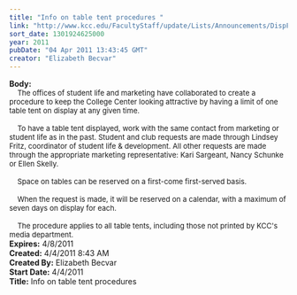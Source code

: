 ```yaml
---
title: "Info on table tent procedures "
link: "http://www.kcc.edu/FacultyStaff/update/Lists/Announcements/DispForm.aspx?ID=196"
sort_date: 1301924625000
year: 2011
pubDate: "04 Apr 2011 13:43:45 GMT"
creator: "Elizabeth Becvar"
---
```


<div><b>Body:</b> <div class=ExternalClass5D9DF141243146E3A123A5306B250F6C><div><font size=2>    The offices of student life and marketing have collaborated to create a procedure to keep the College Center looking attractive by having a limit of one table tent on display at any given time. </font></div><font size=2>
<div><br>    To have a table tent displayed, work with the same contact from marketing or student life as in the past. Student and club requests are made through Lindsey Fritz, coordinator of student life &amp; development. All other requests are made through the appropriate marketing representative: Kari Sargeant, Nancy Schunke or Ellen Skelly.</div>
<div><br>    Space on tables can be reserved on a first-come first-served basis.</div>
<div><br>    When the request is made, it will be reserved on a calendar, with a maximum of seven days on display for each.</div>
<div><br>    The procedure applies to all table tents, including those not printed by KCC's media department. <br></div></font></div></div>
<div><b>Expires:</b> 4/8/2011</div>
<div><b>Created:</b> 4/4/2011 8:43 AM</div>
<div><b>Created By:</b> Elizabeth Becvar</div>
<div><b>Start Date:</b> 4/4/2011</div>
<div><b>Title:</b> Info on table tent procedures </div>
